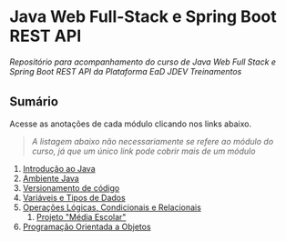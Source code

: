 # Java Web Full-Stack e Spring Boot REST API

###### _Repositório para acompanhamento do curso de Java Web Full Stack e Spring Boot REST API da Plataforma EaD JDEV Treinamentos_

## Sumário

Acesse as anotações de cada módulo clicando nos links abaixo.

> _A listagem abaixo não necessariamente se refere ao módulo do curso, já que um único link pode cobrir mais de um módulo_

1. [Introdução ao Java](MD1/README.md)
2. [Ambiente Java](MD4/README.md)
3. [Versionamento de código](MD6/README.md)
4. [Variáveis e Tipos de Dados](MD7/README.md)
5. [Operações Lógicas, Condicionais e Relacionais](MD8/README.md)
   1. [Projeto "Média Escolar"](Projetos/MediaEscolar)
6. [Programação Orientada a Objetos](MD9/README.md)